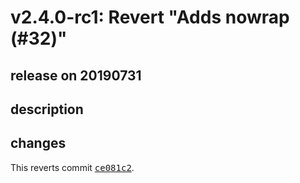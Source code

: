 # v2.4.0-rc1: Revert "Adds nowrap (#32)"

## release on 20190731
## description
## changes
This reverts commit <a class="commit-link" data-hovercard-type="commit" data-hovercard-url="https://github.com/argoproj/argo-ui/commit/ce081c277c4f5d51a5f5173fddc5dc9e486aeb33/hovercard" href="https://github.com/argoproj/argo-ui/commit/ce081c277c4f5d51a5f5173fddc5dc9e486aeb33"><tt>ce081c2</tt></a>.

